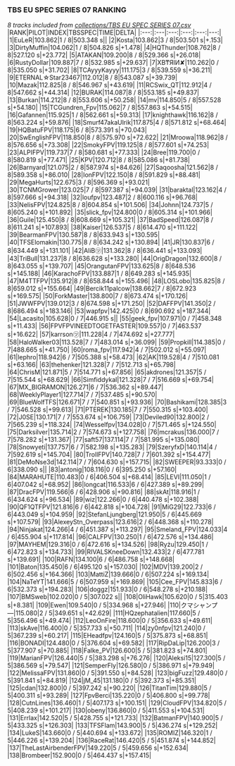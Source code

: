 ### TBS EU SPEC SERIES 07 RANKING
*8 tracks included from [collections/TBS EU SPEC SERIES 07.csv](/collections/TBS%20EU%20SPEC%20SERIES%2007.csv)*
|RANK|PILOT|INDEX|TBSSPEC|TIME|DELTA|
|:---:|:---|:---:|:---:|:---:|---:|
|1|EuLeR|103.862|1 / 8|503.348 s||
|2|Kosta|103.862|3 / 8|503.501 s|+.153|
|3|DirtyMuffin|104.062|1 / 8|504.826 s|+1.478|
|4|HQThunder|108.762|8 / 8|527.120 s|+23.772|
|5|ATAKAN|109.200|8 / 8|529.366 s|+26.018|
|6|RustyDollar|109.887|7 / 8|532.985 s|+29.637|
|7|XB₸ЯIИ✘|110.262|0 / 8|535.050 s|+31.702|
|8|TCAyyyKayyy|111.175|3 / 8|539.559 s|+36.211|
|9|ETERNAL☆Star23467|112.012|8 / 8|543.087 s|+39.739|
|10|Mazak|112.825|8 / 8|546.967 s|+43.619|
|11|RCSwix_QT|112.912|4 / 8|547.662 s|+44.314|
|12|BURAK|114.087|8 / 8|553.185 s|+49.837|
|13|Burkan|114.212|8 / 8|553.606 s|+50.258|
|14|mv|114.850|5 / 8|557.528 s|+54.180|
|15|TCGundren_Fpv|115.062|7 / 8|557.863 s|+54.515|
|16|Gafannen|115.925|1 / 8|562.661 s|+59.313|
|17|knighthawk|116.162|8 / 8|563.224 s|+59.876|
|18|Smurf47akaUlrik|117.875|4 / 8|571.812 s|+68.464|
|19|HQBatuFPV|118.175|6 / 8|573.391 s|+70.043|
|20|SwEnglishFPV|118.850|8 / 8|575.970 s|+72.622|
|21|Mroowa|118.962|8 / 8|576.656 s|+73.308|
|22|SmokyFPV|119.125|8 / 8|577.601 s|+74.253|
|23|ALPIFPV|119.737|7 / 8|580.681 s|+77.333|
|24|Bree|119.700|0 / 8|580.819 s|+77.471|
|25|KPV|120.712|8 / 8|585.086 s|+81.738|
|26|Barnyard|121.075|2 / 8|587.974 s|+84.626|
|27|Saqoosha|121.562|8 / 8|589.358 s|+86.010|
|28|IonFPV|122.150|8 / 8|591.829 s|+88.481|
|29|MegaHurts|122.675|3 / 8|596.369 s|+93.021|
|30|TCNMGrower|123.025|7 / 8|597.387 s|+94.039|
|31|baraktal|123.162|4 / 8|597.666 s|+94.318|
|32|loufpv|123.487|2 / 8|600.116 s|+96.768|
|33|NelisFPV|124.825|8 / 8|604.854 s|+101.506|
|34|Johnn|124.737|5 / 8|605.240 s|+101.892|
|35|slick_fpv|124.800|0 / 8|605.314 s|+101.966|
|36|Guile|125.450|8 / 8|608.669 s|+105.321|
|37|BadSpeed|126.087|8 / 8|611.241 s|+107.893|
|38|Kaiser|126.537|5 / 8|614.470 s|+111.122|
|39|BearmanFPV|130.587|8 / 8|633.943 s|+130.595|
|40|TFSElomakin|130.775|8 / 8|634.242 s|+130.894|
|41|JR|130.837|6 / 8|634.449 s|+131.101|
|42|AliB㋡|131.362|8 / 8|636.441 s|+133.093|
|43|TriBull|131.237|8 / 8|636.628 s|+133.280|
|44|OrigDragon|132.600|8 / 8|643.055 s|+139.707|
|45|OrangutanFPV|133.625|8 / 8|648.536 s|+145.188|
|46|KarachoFPV|133.887|1 / 8|649.283 s|+145.935|
|47|M4TTFPV|135.912|8 / 8|658.844 s|+155.496|
|48|LOSLobo|135.825|8 / 8|659.012 s|+155.664|
|49|Bercik11palcow|138.662|7 / 8|672.923 s|+169.575|
|50|ForkMaster|138.800|7 / 8|673.474 s|+170.126|
|51|JWWFPV|139.012|3 / 8|674.598 s|+171.250|
|52|DAFFPV|141.350|2 / 8|686.494 s|+183.146|
|53|wapfpv|142.425|0 / 8|690.692 s|+187.344|
|54|Lacasito|105.628|0 / 7|446.915 s||
|55|geek_fpv|107.971|0 / 7|458.348 s|+11.433|
|56|FPVFPVINEEDTOGETFASTER|109.557|0 / 7|463.537 s|+16.622|
|57|karrson㋡|111.228|4 / 7|474.692 s|+27.777|
|58|HaloWalker03|113.528|7 / 7|483.014 s|+36.099|
|59|Propkill|114.385|0 / 7|488.665 s|+41.750|
|60|roma_fpv|117.942|4 / 7|502.012 s|+55.097|
|61|lephro|118.942|6 / 7|505.388 s|+58.473|
|62|AK|119.528|4 / 7|510.081 s|+63.166|
|63|thehenker|121.328|7 / 7|512.713 s|+65.798|
|64|ChrisM|121.871|5 / 7|514.771 s|+67.856|
|65|akdrones|121.357|5 / 7|515.544 s|+68.629|
|66|Simfiddykal|121.328|7 / 7|516.669 s|+69.754|
|67|MX_BIGRAMON|126.271|6 / 7|536.362 s|+89.447|
|68|WeeklyPlayer1|127.714|7 / 7|537.485 s|+90.570|
|69|BlueWolfTFS|126.671|7 / 7|540.851 s|+93.936|
|70|Bashikami|128.385|3 / 7|546.528 s|+99.613|
|71|PTEREK|130.185|7 / 7|550.315 s|+103.400|
|72|J0SE|130.171|7 / 7|553.674 s|+106.759|
|73|Deviled90|132.800|2 / 7|565.239 s|+118.324|
|74|Wesselfpv|134.028|0 / 7|571.465 s|+124.550|
|75|Darksilver|135.714|2 / 7|574.673 s|+127.758|
|76|mcrakus|136.000|7 / 7|578.282 s|+131.367|
|77|saft57|137.114|7 / 7|581.995 s|+135.080|
|78|Snowyeti|137.757|6 / 7|582.198 s|+135.283|
|79|SzeryfxD|140.114|4 / 7|592.619 s|+145.704|
|80|TrollFPV|140.728|7 / 7|601.392 s|+154.477|
|81|DeMoNse3d|142.114|7 / 7|604.630 s|+157.715|
|82|SWEEPER|93.333|0 / 6|338.090 s||
|83|antonig|108.116|0 / 6|395.250 s|+57.160|
|84|MARAHUTE|110.483|0 / 6|406.504 s|+68.414|
|85|LEVI|111.050|1 / 6|407.042 s|+68.952|
|86|longcat|116.533|6 / 6|427.389 s|+89.299|
|87|DracFPV|119.566|6 / 6|428.906 s|+90.816|
|88|skAt|118.916|1 / 6|434.624 s|+96.534|
|89|wiz|122.266|0 / 6|440.478 s|+102.388|
|90|QF1QTFPV|121.816|6 / 6|442.818 s|+104.728|
|91|MiG29|122.733|6 / 6|443.049 s|+104.959|
|92|StefanLjungberg|121.950|5 / 6|445.669 s|+107.579|
|93|AlexeyStn_Overpass|123.616|2 / 6|448.368 s|+110.278|
|94|Ninjakat|124.266|4 / 6|451.387 s|+113.297|
|95|Smeland_FPV|124.033|4 / 6|455.904 s|+117.814|
|96|CALFPV|130.250|1 / 6|472.576 s|+134.486|
|97|MAYHEM|129.316|0 / 6|472.616 s|+134.526|
|98|Ryżu|129.450|1 / 6|472.823 s|+134.733|
|99|RIVALSKneeDown|132.433|2 / 6|477.781 s|+139.691|
|100|RAFN|134.100|6 / 6|486.758 s|+148.668|
|101|Baton|135.450|6 / 6|495.120 s|+157.030|
|102|MDV|139.200|2 / 6|502.456 s|+164.366|
|103|MattiZ|139.666|0 / 6|507.224 s|+169.134|
|104|NaTeYT|141.666|5 / 6|507.959 s|+169.869|
|105|Cee_FPV|145.833|6 / 6|532.373 s|+194.283|
|106|doggz|151.933|0 / 6|548.278 s|+210.188|
|107|BMSweb|102.020|0 / 5|307.022 s||
|108|OliHawk|105.620|0 / 5|315.403 s|+8.381|
|109|Ewen|109.540|0 / 5|334.968 s|+27.946|
|110|クマシャンプ―|115.080|2 / 5|349.651 s|+42.629|
|111|HQzephatalien|117.660|5 / 5|356.496 s|+49.474|
|112|LeoOnFire|118.600|0 / 5|356.633 s|+49.611|
|113|skAve|116.400|0 / 5|357.733 s|+50.711|
|114|zy0nfpv|121.240|0 / 5|367.239 s|+60.217|
|115|EHeadfpv|124.160|5 / 5|375.873 s|+68.851|
|116|BONADI|124.480|0 / 5|376.604 s|+69.582|
|117|RipDaLip|126.200|3 / 5|377.907 s|+70.885|
|118|Falke_PV|126.600|5 / 5|381.823 s|+74.801|
|119|MarianFPV|126.440|5 / 5|383.298 s|+76.276|
|120|Aleksi15|127.300|5 / 5|386.569 s|+79.547|
|121|SemperFly|126.580|0 / 5|386.971 s|+79.949|
|122|MelissaFPV|131.860|0 / 5|391.550 s|+84.528|
|123|bigFuzz|129.480|0 / 5|391.841 s|+84.819|
|124|jM_45|131.180|0 / 5|392.373 s|+85.351|
|125|cdan|132.800|0 / 5|397.242 s|+90.220|
|126|TitanTim|129.880|5 / 5|400.311 s|+93.289|
|127|FpvBerci|135.220|0 / 5|406.800 s|+99.778|
|128|CutnLines|136.460|1 / 5|407.173 s|+100.151|
|129|CloudFPV|134.820|5 / 5|408.239 s|+101.217|
|130|obeny|136.860|0 / 5|411.553 s|+104.531|
|131|Errlax|142.520|5 / 5|428.755 s|+121.733|
|132|BatmanFPV|140.900|5 / 5|433.325 s|+126.303|
|133|TFSFlam|143.900|5 / 5|436.274 s|+129.252|
|134|LukeS|143.660|0 / 5|440.694 s|+133.672|
|135|ROMIZ|146.320|1 / 5|446.226 s|+139.204|
|136|RaceRat|146.420|5 / 5|451.874 s|+144.852|
|137|TheLastAirbenderFPV|149.220|5 / 5|459.656 s|+152.634|
|138|Brombeer|152.900|0 / 5|464.437 s|+157.415|
